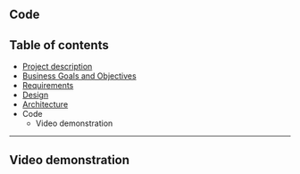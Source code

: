 ## Code

## Table of contents
- [Project description](../README.md)
- [Business Goals and Objectives](../README_buisiness_goals.md)
- [Requirements](Readme_content/README_req.md)
- [Design](Readme_content/README_design.md)
- [Architecture](Readme_content/README_arch.md)
- Code
    - Video demonstration
---
## Video demonstration
